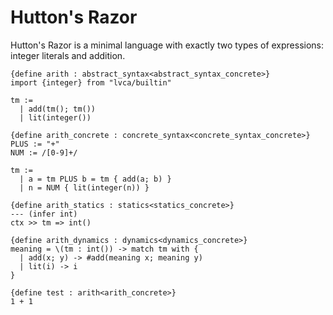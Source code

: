 # Hutton's Razor

Hutton's Razor is a minimal language with exactly two types of expressions:
integer literals and addition.

```
{define arith : abstract_syntax<abstract_syntax_concrete>}
import {integer} from "lvca/builtin"

tm :=
  | add(tm(); tm())
  | lit(integer())
```

```
{define arith_concrete : concrete_syntax<concrete_syntax_concrete>}
PLUS := "+"
NUM := /[0-9]+/

tm :=
  | a = tm PLUS b = tm { add(a; b) }
  | n = NUM { lit(integer(n)) }
```

```
{define arith_statics : statics<statics_concrete>}
--- (infer int)
ctx >> tm => int()
```

```
{define arith_dynamics : dynamics<dynamics_concrete>}
meaning = \(tm : int()) -> match tm with {
  | add(x; y) -> #add(meaning x; meaning y)
  | lit(i) -> i
}
```

```
{define test : arith<arith_concrete>}
1 + 1
```
